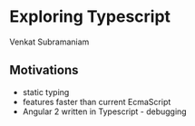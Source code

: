 # Exploring Typescript
Venkat Subramaniam

## Motivations
- static typing
- features faster than current EcmaScript
- Angular 2 written in Typescript - debugging

